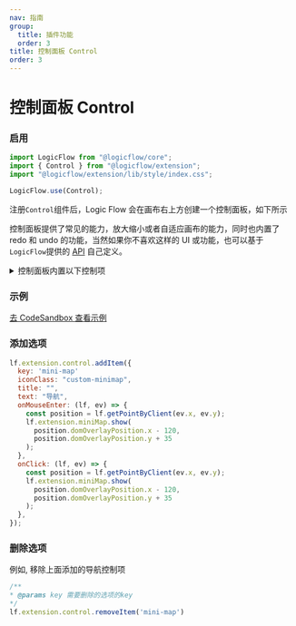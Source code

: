 ```yaml
---
nav: 指南
group:
  title: 插件功能
  order: 3
title: 控制面板 Control
order: 3
---
```


# 控制面板 Control

### 启用

```jsx | purex | pure
import LogicFlow from "@logicflow/core";
import { Control } from "@logicflow/extension";
import "@logicflow/extension/lib/style/index.css";

LogicFlow.use(Control);
```

注册`Control`组件后，Logic Flow 会在画布右上方创建一个控制面板，如下所示

控制面板提供了常见的能力，放大缩小或者自适应画布的能力，同时也内置了 redo 和 undo 的功能，当然如果你不喜欢这样的 UI 或功能，也可以基于`LogicFlow`提供的 [API](/api) 自己定义。


<details>
  <summary>控制面板内置以下控制项</summary>
  <pre><code style="background-color: #282c34; color: #7ec798">
private controlItems: ControlItem[] = [
    {
      key: 'zoom-out',
      iconClass: 'lf-control-zoomOut',
      title: '缩小流程图',
      text: '缩小',
      onClick: () => {
        this.lf.zoom(false);
      },
    },
    {
      key: 'zoom-in',
      iconClass: 'lf-control-zoomIn',
      title: '放大流程图',
      text: '放大',
      onClick: () => {
        this.lf.zoom(true);
      },
    },
    {
      key: 'reset',
      iconClass: 'lf-control-fit',
      title: '恢复流程原有尺寸',
      text: '适应',
      onClick: () => {
        this.lf.resetZoom();
      },
    },
    {
      key: 'undo',
      iconClass: 'lf-control-undo',
      title: '回到上一步',
      text: '上一步',
      onClick: () => {
        this.lf.undo();
      },
    },
    {
      key: 'redo',
      iconClass: 'lf-control-redo',
      title: '移到下一步',
      text: '下一步',
      onClick: () => {
        this.lf.redo();
      },
    },
  ];</code></pre>
</details>
    


### 示例

<a href="https://codesandbox.io/embed/intelligent-matsumoto-t1dc5?fontsize=14&hidenavigation=1&theme=dark&view=preview" target="_blank"> 去 CodeSandbox 查看示例</a>

### 添加选项

```jsx | pure
lf.extension.control.addItem({
  key: 'mini-map'
  iconClass: "custom-minimap",
  title: "",
  text: "导航",
  onMouseEnter: (lf, ev) => {
    const position = lf.getPointByClient(ev.x, ev.y);
    lf.extension.miniMap.show(
      position.domOverlayPosition.x - 120,
      position.domOverlayPosition.y + 35
    );
  },
  onClick: (lf, ev) => {
    const position = lf.getPointByClient(ev.x, ev.y);
    lf.extension.miniMap.show(
      position.domOverlayPosition.x - 120,
      position.domOverlayPosition.y + 35
    );
  },
});
```
### 删除选项
例如, 移除上面添加的导航控制项
```jsx | pure
/**
* @params key 需要删除的选项的key
*/
lf.extension.control.removeItem('mini-map')
```

